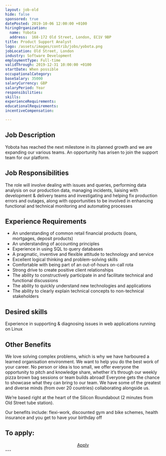 ```yaml
---
layout: job-old
hide: false
sponsored: true
datePosted: 2019-10-06 12:00:00 +0100
hiringOrganization:
  name: Yobota
  address:  168-172 Old Street, London, EC1V 9BP
title: Product Support Analyst
logo: /assets/images/contrib/jobs/yobota.png
jobLocation: Old Street, London
industry: Software Development
employmentType: Full-time
validThrough: 2019-12-31 10:00:00 +0100
startDate: When possible
occupationalCategory:
baseSalary: 35000
salaryCurrency: GBP
salaryPeriod: Year
responsibilities:
skills:
experienceRequirements:
educationalRequirements:
incentiveCompensation:

---
```


## Job Description
Yobota has reached the next milestone in its planned growth and we are expanding our various teams. An opportunity has arisen to join the support team for our platform. 

## Job Responsibilities
The role will involve dealing with issues and queries, performing data analysis on our production data, managing incidents, liaising with development & delivery teams and investigating and helping fix production errors and outages, along with opportunities to be involved in enhancing functional and technical monitoring and automating processes

## Experience Requirements
- An understanding of common retail financial products (loans, mortgages, deposit products)
- An understanding of accounting principles
- Experience in using SQL to query databases
- A pragmatic, inventive and flexible attitude to technology and service
- Excellent logical thinking and problem-solving skills
- Comfortable with being part of an out-of-hours on-call rota
- Strong drive to create positive client relationships
- The ability to constructively participate in and facilitate technical and functional discussions
- The ability to quickly understand new technologies and applications
- The ability to clearly explain technical concepts to non-technical stakeholders

## Desired skills
Experience in supporting & diagnosing issues in web applications running on Linux

## Other Benefits
We love solving complex problems, which is why we have harboured a learned organisation environment. We want to help you do the best work of your career. No person or idea is too small, we offer everyone the opportunity to pitch and knowledge share, whether it’s through our weekly pizza brown bag sessions or team builds abroad! Everyone gets the chance to showcase what they can bring to our team. We have some of the greatest and diverse minds (from over 20 countries) collaborating alongside us.

We’re based right at the heart of the Silicon Roundabout (2 minutes from Old Street tube station).

Our benefits include: flexi-work, discounted gym and bike schemes, health insurance and you get to have your birthday off

## To apply:

<div class="to-apply" style="text-align: center">
  <a class="btn btn--dark" style="margin: 20px" href="https://stackoverflow.com/jobs/285542/production-support-analyst-needed-to-yobota?so_medium=Internal&so_source=CompanyPage">
    Apply
  </a>
</div>
---

